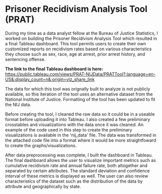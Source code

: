 # Prisoner Recidivism Analysis Tool (PRAT)
During my time as a data analyst fellow at the Bureau of Justice Statistics, I worked on building the Prisoner Recidivism Analysis Tool which resulted in a final Tableau dashboard. This tool permits users to create their own customized reports on recidivism rates based on various characteristics they choose such as sex, race, age at arrest, prior arrest history, and sentencing offense.

**The link to the final Tableau dashboard is here:** https://public.tableau.com/views/PRAT-NIJData/PRATTool?:language=en-US&:display_count=n&:origin=viz_share_link

The data for which this tool was orignally built to analyze is not publicly available, so this iteration of the tool uses an alternative dataset from the National Institute of Justice. Formatting of the tool has been updated to fit the NIJ data.

Before creating the tool, I cleaned the raw data so it could be in a useable format before uploading it into Tableau. I also created a few preliminary crosstables and visualizations with the data once it was cleaned. An example of the code used in this step to create the preliminary visualizations is available in the 'nij_data' file. The data was transformed in the attached code file into a format where it would be more straightfoward to create the graphs/visualizations.

After data preprocessing was complete, I built the dashboard in Tableau. The final dashboard allows the user to visualize important metrics such as cumulative recidivism rate and annual failure rate, both altogether and separated by certain attributes. The standard deviation and confidence interval of these metrics is displayed as well. The user can also review characteristics of the dataset such as the distribution of the data by attribute and geographically by state.
